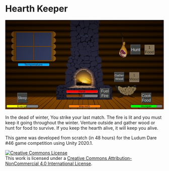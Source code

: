 # Hearth Keeper

![Splash](https://github.com/jsmitq/HearthKeeper/blob/master/Assets/HearthKeeper.png?raw=true)

In the dead of winter, You strike your last match. The fire is lit and you must keep it going throughout the winter. Venture outside and gather wood or hunt for food to survive. If you keep the hearth alive, it will keep you alive.

This game was developed from scratch (in 48 hours) for the Ludum Dare #46 game competition using Unity 2020.1.

<a rel="license" href="http://creativecommons.org/licenses/by-nc/4.0/"><img alt="Creative Commons License" style="border-width:0" src="https://i.creativecommons.org/l/by-nc/4.0/88x31.png" /></a><br />This work is licensed under a <a rel="license" href="http://creativecommons.org/licenses/by-nc/4.0/">Creative Commons Attribution-NonCommercial 4.0 International License</a>.
